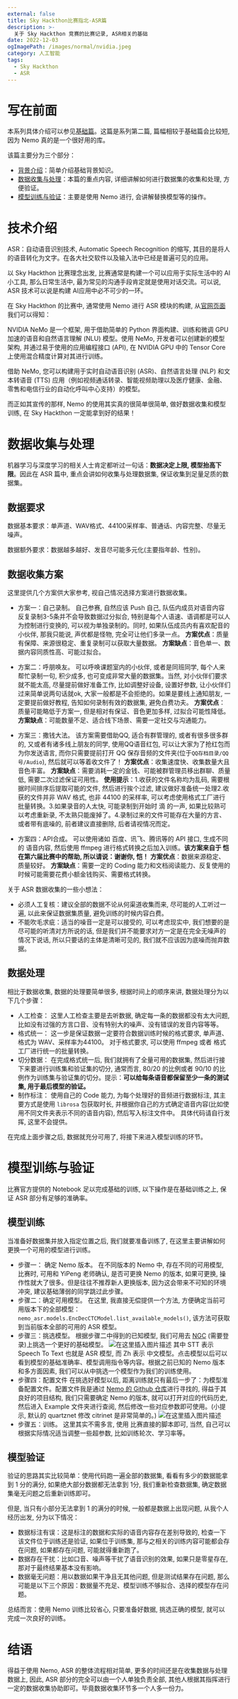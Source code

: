 ```yaml
---
external: false
title: Sky Hackthon比赛指北-ASR篇
description: >-
  关于 Sky Hackthon 竞赛的比赛记录, ASR相关的基础
date: 2022-12-03
ogImagePath: /images/normal/nvidia.jpeg
category: 人工智能
tags:
  - Sky Hackthon
  - ASR
---
```


# 写在前面

本系列具体介绍可以参见[基础篇](https://blog.csdn.net/qq_36630208/article/details/128104922)。这篇是系列第二篇, 篇幅相较于基础篇会比较短, 因为 Nemo 真的是一个很好用的库。

该篇主要分为三个部分：

- [背景介绍](#intro)：简单介绍基础背景知识。
- [数据收集与处理](#data)：本篇的重点内容, 详细讲解如何进行数据集的收集和处理, 方便验证。
- [模型训练与验证](#model)：主要是使用 Nemo 进行, 会讲解替换模型等的操作。

<a id="intro"></a>

# 技术介绍

ASR：自动语音识别技术, Automatic Speech Recognition 的缩写, 其目的是将人的语音转化为文字。在各大社交软件以及输入法中已经是普遍可见的应用。

以 Sky Hackthon 比赛理念出发, 比赛通常是构建一个可以应用于实际生活中的 AI 小工具, 那么日常生活中, 最为常见的沟通手段肯定就是使用对话交流。可以说, ASR 技术可以说是构建 AI应用中必不可少的一环。

在 Sky Hackthon 的比赛中, 通常使用 Nemo 进行 ASR 模块的构建, 从[官网页面](https://developer.nvidia.cn/zh-cn/nvidia-nemo)我们可以得知：

NVIDIA NeMo 是一个框架, 用于借助简单的 Python 界面构建、训练和微调 GPU 加速的语音和自然语言理解 (NLU) 模型。使用 NeMo, 开发者可以创建新的模型架构, 并通过易于使用的应用编程接口 (API), 在 NVIDIA GPU 中的 Tensor Core 上使用混合精度计算对其进行训练。

借助 NeMo, 您可以构建用于实时自动语音识别 (ASR)、自然语言处理 (NLP) 和文本转语音 (TTS) 应用（例如视频通话转录、智能视频助理以及医疗健康、金融、零售和电信行业的自动化呼叫中心支持）的模型。

而正如其宣传的那样, Nemo 的使用其实真的很简单很简单, 做好数据收集和模型训练, 在 Sky Hackthon 一定能拿到好的结果！

<a id="data"></a>

# 数据收集与处理

机器学习与深度学习的相关人士肯定都听过一句话：**数据决定上限, 模型抬高下限**。因此在 ASR 篇中, 重点会讲如何收集与处理数据集, 保证收集到足量足质的数据集。

## 数据要求

数据基本要求：单声道、WAV格式、44100采样率、普通话、内容完整、尽量无噪声。

数据额外要求：数据越多越好、发音尽可能多元化(主要指年龄、性别)。

## 数据收集方案

这里提供几个方案供大家参考, 视自己情况选择方案进行数据收集。

- 方案一：自己录制。
  自己参赛, 自然应该 Push 自己, 队伍内成员对语音内容反复录制3-5条并不会导致数据过分拟合, 特别是每个人语速、语调都是可以人为控制进行变换的, 可以视为单独录制的。同时, 如果队伍成员内有喜欢配音的小伙伴, 那我只能说, 声优都是怪物, 完全可让他们多录一点。
  **方案优点**：质量有保障、来源很稳定、重复录制可以获取大量数据。
  **方案缺点**：音色单一、数据内容同质性高、可能过拟合。

- 方案二：呼朋唤友。
  可以呼唤课题室内的小伙伴, 或者是同班同学, 每个人来帮忙录制一句, 积少成多, 也可变成非常大量的数据集。当然, 对小伙伴们要求就不能太高, 尽量提前做好准备工作, 比如调整好设备, 设置好参数, 让小伙伴们过来简单说两句话就ok, 大家一般都是不会拒绝的。如果是要线上通知朋友, 一定要提前做好教程, 告知如何录制有效的数据集, 避免白费功夫。
  **方案优点**：质量可能略低于方案一, 但是相对有保证、音色更加多样, 过拟合可能性降低。
  **方案缺点**：可能数量不足、适合线下场景、需要一定社交与沟通能力。

- 方案三：撒钱大法。
  该方案需要借助QQ, 适合有群管理的, 或者有很多很多群的, 又或者有诸多线上朋友的同学, 使用QQ语音红包, 可以让大家为了抢红包而为你发送语言, 而你只需要提前打开 QQ 保存音频的文件夹(位于`QQ存档目录/QQ号/Audio`), 然后就可以等着收文件了！
  **方案优点**：收集速度快、收集数量大且音色丰富。
  **方案缺点**：需要消耗一定的金钱、可能被群管理员移出群聊、质量低, 需要二次过滤保证可用性。
  **使用提示**：1.收获的文件名称均为乱码, 需要根据时间排序后提取可能的文件, 然后进行挨个过滤, 建议做好准备统一处理2.收获的文件并非 WAV 格式, 也非 44100 的采样率, 可以考虑使用格式工厂进行批量转换。3.如果录音的人太快, 可能录制到开始时 滴 的一声, 如果比较熟可以考虑重新录, 不太熟只能废掉了。4.录制过来的文件可能存在大量的方言、或者带有底噪的, 前者建议直接删除, 后者请视情况而定。

- 方案四：API合成。
  可以使用诸如 百度、讯飞、腾讯等的 API 接口, 生成不同的 语音内容, 然后使用 ffmpeg 进行格式转换之后加入训练。**该方案来自于 恺 在第六届比赛中的帮助, 所以请说：谢谢你, 恺！**
  **方案优点**：数据来源稳定、质量较好。
  **方案缺点**：需要一定的 Coding 能力和文档阅读能力、反复使用的时候可能需要花费小额金钱购买、需要格式转换。

关于 ASR 数据收集的一些小想法：

- 必须人工复核：建议全部的数据不论从何渠道收集而来, 尽可能的人工听过一遍, 以此来保证数据集质量, 避免训练的时候内容白费。
- 不能吹毛求疵：适当的噪音一定是可以接受的, 可以考虑现实中, 我们想要的是尽可能的听清对方所说的话, 但是我们并不能要求对方一定是在完全无噪声的情况下说话, 所以只要话的主体是清晰可见的, 我们就不应该因为底噪而抛弃数据。

## 数据处理

相比于数据收集, 数据的处理要简单很多, 根据时间上的顺序来讲, 数据处理分为以下几个步骤：

- 人工检查：
  这里人工检查主要是去听数据, 确定每一条的数据都没有太大问题, 比如没有过强的方言口音、没有特别大的噪声、没有错误的发音内容等等。
- 格式统一：
  这一步是保证数据一定要符合数据训练时候的格式要求, 单声道、格式为 WAV、采样率为44100。 对于格式要求, 可以使用 ffmpeg 或者 格式工厂进行统一的批量转换。
- 切分数据：
  在完成格式统一后, 我们就拥有了全量可用的数据集, 然后进行接下来要进行训练集和验证集的切分, 通常而言, 80/20 的比例或者 90/10 的比例作为训练集与验证集的切分。提示：**可以给每条语音都保留至少一条的测试集, 用于最后模型的验证。**
- 制作标注：
  使用自己的 Code 能力, 为每个处理好的音频进行数据标注, 其主要方式是使用 `librosa` 包获取时长, 并根据你自己的方式确定语音内容(比如使用不同文件夹表示不同的语音内容), 然后写入标注文件中。
  具体代码请自行发挥, 这里不会提供。

在完成上面步骤之后, 数据就充分可用了, 将接下来进入模型训练的环节。

<a id="model"></a>

# 模型训练与验证

比赛官方提供的 Notebook 足以完成基础的训练, 以下操作是在基础训练之上, 保证 ASR 部分有足够的准确率。

## 模型训练

当准备好数据集并放入指定位置之后, 我们就要准备训练了, 在这里主要讲解如何更换一个可用的模型进行训练。

- 步骤一： 确定 Nemo 版本。
  在不同版本的 Nemo 中, 存在不同的可用模型, 比赛时, 可用和 YiPeng 老师确认, 是否可更换 Nemo 的版本, 如果可更换, 操作性就大了很多。但是往往不推荐新人更换版本, 因为这会带来不可知的环境冲突, 建议基础薄弱的同学跳过此步骤。
- 步骤二：确定可用模型。
  在这里, 我直接无偿提供一个方法, 方便确定当前可用版本下的全部模型： `nemo_asr.models.EncDecCTCModel.list_available_models()`, 该方法可获取到当前版本全部的可用的 ASR 模型。
- 步骤三：挑选模型。
  根据步骤二中得到的已知模型, 我们可用去 [NGC](https://catalog.ngc.nvidia.com/) (需要登录)上挑选一个更好的基础模型。
  ![在这里插入图片描述](https://img-blog.csdnimg.cn/bc55aef57a3a484b9424cdf9a12f6181.png)
  其中 STT 表示 Speech To Text 也就是 ASR 模型, 而 Zh 表示 中文模型。点击模型以后可以看到模型的基础准确率、模型调用指令等内容。根据之前已知的 Nemo 版本和多方面因素, 我们可以从中挑选一个模型作为我们的训练使用。
- 步骤四：配置文件
  在挑选好模型以后, 距离训练就只有最后一步了：为模型准备配置文件。配置文件我是通过 [Nemo 的 Github 仓库](https://github.com/NVIDIA/NeMo)进行寻找的, 得益于其良好的项目结构, 我们只需要确定 Nemo 的版本, 就可以打开对应的代码历史, 然后进入 Example 文件夹进行查阅, 然后修改一些对应参数即可使用。(小提示, 默认的 quartznet 修改 citrinet 是非常简单的。)
  ![在这里插入图片描述](https://img-blog.csdnimg.cn/c4262c71515541aeb1dcfcc67a432fcf.png)
- 步骤五：训练。 这里其实不需多言, 使用 比赛直接的脚本即可, 当然, 自己可以根据实际情况适当调整一些超参数, 比如训练轮次、学习率等。

## 模型验证

验证的思路其实比较简单：使用代码跑一遍全部的数据集, 看看有多少的数据能拿到 1 分的满分, 如果绝大部分数据都无法拿到 1分, 我们重新检查数据集, 确定数据集毫无问题之后重新训练即可。

但是, 当只有小部分无法拿到 1 的满分的时候, 一般都是数据上出现问题, 从我个人经历出发, 分为以下情况：

- 数据标注有误：这是标注的数据和实际的语音内容存在差别导致的, 检查一下该文件位于训练还是验证, 如果位于训练集, 那与之相关的训练内容可能都会存在问题, 如果都存在问题, 可能就得重新跑了。
- 数据存在干扰：比如口音、噪声等干扰了语音识别的效果, 如果只是零星存在, 那对于最终结果基本没有影响。
- 数据毫无问题：用以数据如果干净且无其他问题, 但是测试结果存在问题, 那么可能是以下三个原因：数据量不充足、模型训练不够拟合、选择的模型存在问题。

总结而言：使用 Nemo 训练比较省心, 只要准备好数据, 挑选正确的模型, 就可以完成一次良好的训练。

# 结语

得益于使用 Nemo, ASR 的整体流程相对简单, 更多的时间还是在收集数据与处理数据上, 因此, ASR 部分的完全可以由一个人单独负责全部, 其他人根据其指挥进行一定的数据收集协助即可。毕竟数据收集环节多一个人多一份力。
